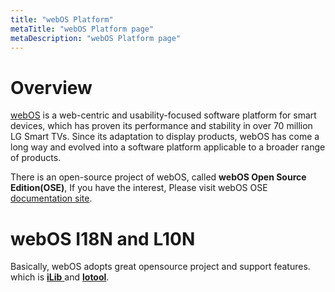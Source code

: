 ```yaml
---
title: "webOS Platform"
metaTitle: "webOS Platform page"
metaDescription: "webOS Platform page"
---
```



Overview
=============

[webOS](https://en.wikipedia.org/wiki/WebOS) is a web-centric and usability-focused software platform for smart devices, which has proven its performance and stability in over 70 million LG Smart TVs. Since its adaptation to display products, webOS has come a long way and evolved into a software platform applicable to a broader range of products.

There is an open-source project of webOS, called __webOS Open Source Edition(OSE)__, If you have the interest, Please visit webOS OSE [documentation site](https://www.webosose.org/).


webOS I18N and L10N
=============
Basically, webOS adopts great opensource project and support features. which is [__iLib__ ](https://github.com/iLib-js/iLib )and [__lotool__](https://github.com/iLib-js/loctool).
